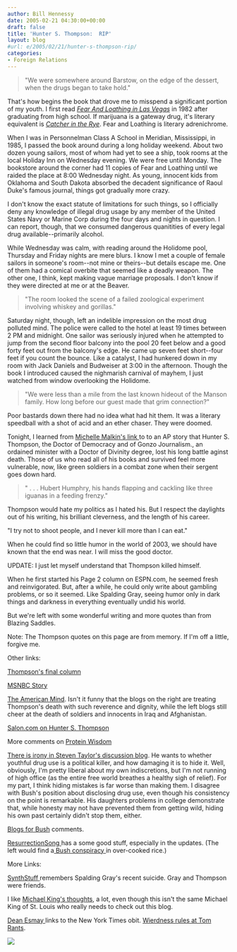 ```yaml
---
author: Bill Hennessy
date: 2005-02-21 04:30:00+00:00
draft: false
title: 'Hunter S. Thompson:  RIP'
layout: blog
#url: e/2005/02/21/hunter-s-thompson-rip/
categories:
- Foreign Relations
---
```


> 

> 
> "We were somewhere around Barstow, on the edge of the dessert, when the drugs began to take hold."
> 
> 




That's how begins the book that drove me to misspend a significant portion of my youth. I first read _[Fear And Loathing in Las Vegas](https://www.amazon.com/exec/obidos/external-search?search-type=ss&tag=hennesssview-20&keyword=0679785892&index=books)_ in 1982 after graduating from high school. If marijuana is a gateway drug, it's literary equivalent is _[Catcher in the Rye](https://www.amazon.com/exec/obidos/external-search?search-type=ss&tag=hennesssview-20&keyword=Catcher%20in%20the%20Rye&index=books)_. Fear and Loathing is literary adrenichrome.




When I was in Personnelman Class A School in Meridian, Mississippi, in 1985, I passed the book around during a long holiday weekend. About two dozen young sailors, most of whom had yet to see a ship, took rooms at the local Holiday Inn on Wednesday evening. We were free until Monday. The bookstore around the corner had 11 copies of Fear and Loathing until we raided the place at 8:00 Wednesday night. As young, innocent kids from Oklahoma and South Dakota absorbed the decadent significance of Raoul Duke's famous journal, things got gradually more crazy.




I don't know the exact statute of limitations for such things, so I officially deny any knowledge of illegal drug usage by any member of the United States Navy or Marine Corp during the four days and nights in question. I can report, though, that we consumed dangerous quanitities of every legal drug available--primarily alcohol.




While Wednesday was calm, with reading around the Holidome pool, Thursday and Friday nights are mere blurs. I know I met a couple of female sailors in someone's room--not mine or theirs--but details escape me. One of them had a comical overbite that seemed like a deadly weapon. The other one, I think, kept making vague marriage proposals. I don't know if they were directed at me or at the Beaver.




> 

> 
> "The room looked the scene of a failed zoological experiment involving whiskey and gorillas."
> 
> 




Saturday night, though, left an indelible impression on the most drug polluted mind. The police were called to the hotel at least 19 times between 2 PM and midnight. One sailor was seriously injured when he attempted to jump from the second floor balcony into the pool 20 feet below and a good forty feet out from the balcony's edge. He came up seven feet short--four feet if you count the bounce. Like a catalyst, I had hunkered down in my room with Jack Daniels and Budweiser at 3:00 in the afternoon. Though the book I introduced caused the nighmarish carnival of mayhem, I just watched from window overlooking the Holidome.




> 

> 
> "We were less than a mile from the last known hideout of the Manson family. How long before our guest made that grim connection?"
> 
> 




Poor bastards down there had no idea what had hit them. It was a literary speedball with a shot of acid and an ether chaser. They were doomed. 




Tonight, I learned from [Michelle Malkin's link ](https://michellemalkin.com/archives/001559.htm)to to an AP story that Hunter S. Thompson, the Doctor of Democracy and of Gonzo Journalism., an ordained minister with a Doctor of Divinity degree, lost his long battle aginst death. Those of us who read all of his books and survived feel more vulnerable, now, like green soldiers in a combat zone when their sergent goes down hard.




> 

> 
> " . . . Hubert Humphry, his hands flapping and cackling like three iguanas in a feeding frenzy."
> 
> 




Thompson would hate my politics as I hated his. But I respect the daylights out of his writing, his brilliant cleverness, and the length of his career.




"I try not to shoot people, and I never kill more than I can eat."




When he could find so little humor in the world of 2003, we should have known that the end was near. I will miss the good doctor.




UPDATE: I just let myself understand that Thompson killed himself.




When he first started his Page 2 column on ESPN.com, he seemed fresh and reinvigorated. But, after a while, he could only write about gambling problems, or so it seemed. Like Spalding Gray, seeing humor only in dark things and darkness in everything eventually undid his world.




But we're left with some wonderful writing and more quotes than from Blazing Saddles. 




Note: The Thompson quotes on this page are from memory. If I'm off a little, forgive me.




Other links:




[Thompson's final column](https://sports.espn.go.com/espn/page2/story?page=thompson/050216)




[MSNBC Story](https://www.msnbc.msn.com/id/7005168/)




[The American Mind](https://www.theamericanmind.com/mt-test/archives/016443.html). Isn't it funny that the blogs on the right are treating Thompson's death with such reverence and dignity, while the left blogs still cheer at the death of soldiers and innocents in Iraq and Afghanistan.




[Salon.com on Hunter S. Thompson](https://www.salon.com/news/feature/2003/02/03/thompson/)




More comments on [Protein Wisdom](https://www.celluloid-wisdom.com/pw/index.php?/weblog/entry/17984/)




[There is irony in Steven Taylor's discussion blog](https://www.poliblogger.com/index.php?p=6281). He wants to whether youthful drug use is a political killer, and how damaging it is to hide it. Well, obviously, I'm pretty liberal about my own indiscretions, but I'm not running of high office (as the entire free world breathes a healthy sigh of relief). For my part, I think hiding mistakes is far worse than making them. I disagree with Bush's position about disclosing drug use, even though his consistency on the point is remarkable. His daughters problems in college demonstrate that, while honesty may not have prevented them from getting wild, hiding his own past certainly didn't stop them, either.




[Blogs for Bush](https://www.blogsforbush.com/mt/archives/003763.html) comments.




[ResurrectionSong ](https://www.resurrectionsong.com/archives/003824.html)has a some good stuff, especially in the updates. (The left would find a[ Bush conspiracy ](https://www.dailykos.com/story/2005/2/20/232553/829)in over-cooked rice.)




More Links:




[SynthStuff ](https://www.synthstuff.com/mt/archives/individual/2005/02/crap_hunter_s_thompson_dead_by_his_own_hand.html)remembers Spalding Gray's recent suicide. Gray and Thompson were friends. 




I like [Michael King's thoughts](https://mhking.mu.nu/archives/068303.php), a lot, even though this isn't the same Michael King of St. Louis who really needs to check out this blog.




[Dean Esmay ](https://www.deanesmay.com/posts/1108971024.shtml)links to the New York Times obit. [Wierdness rules at Tom Rants](https://www.tom-hanna.org/?p=544).

![](https://blog.billhennessy.com/aggbug.aspx?PostID=1152)

